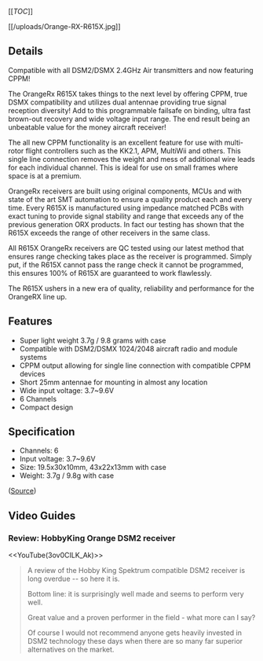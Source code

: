 [[_TOC_]]

[[/uploads/Orange-RX-R615X.jpg]]

## Details

Compatible with all DSM2/DSMX 2.4GHz Air transmitters and now featuring CPPM!

The OrangeRx R615X takes things to the next level by offering CPPM, true DSMX compatibility and utilizes dual antennae providing true signal reception diversity! Add to this programmable failsafe on binding, ultra fast brown-out recovery and wide voltage input range. The end result being an unbeatable value for the money aircraft receiver!

The all new CPPM functionality is an excellent feature for use with multi-rotor flight controllers such as the KK2.1, APM, MultiWii and others. This single line connection removes the weight and mess of additional wire leads for each individual channel. This is ideal for use on small frames where space is at a premium. 

OrangeRx receivers are built using original components, MCUs and with state of the art SMT automation to ensure a quality product each and every time. Every R615X is manufactured using impedance matched PCBs with exact tuning to provide signal stability and range that exceeds any of the previous generation ORX products. In fact our testing has shown that the R615X exceeds the range of other receivers in the same class. 

All R615X OrangeRx receivers are QC tested using our latest method that ensures range checking takes place as the receiver is programmed. Simply put, if the R615X cannot pass the range check it cannot be programmed, this ensures 100% of R615X are guaranteed to work flawlessly.

The R615X ushers in a new era of quality, reliability and performance for the OrangeRX line up.

## Features

* Super light weight 3.7g / 9.8 grams with case
* Compatible with DSM2/DSMX 1024/2048 aircraft radio and module systems
* CPPM output allowing for single line connection with compatible CPPM devices
* Short 25mm antennae for mounting in almost any location
* Wide input voltage: 3.7~9.6V
* 6 Channels
* Compact design

## Specification

* Channels: 6
* Input voltage: 3.7~9.6V
* Size: 19.5x30x10mm, 43x22x13mm with case
* Weight: 3.7g / 9.8g with case 

([Source](http://www.hobbyking.com/hobbyking/store/__46632__OrangeRx_R615X_Spektrum_JR_DSM2_DSMX_Compatible_6Ch_2_4GHz_Receiver_w_CPPM.html))

## Video Guides

### Review: HobbyKing Orange DSM2 receiver

<<YouTube(3ov0CILK_Ak)>>

> A review of the Hobby King Spektrum compatible DSM2 receiver is long overdue -- so here it is.
>
> Bottom line: it is surprisingly well made and seems to perform very well.
>
> Great value and a proven performer in the field - what more can I say?
>
> Of course I would not recommend anyone gets heavily invested in DSM2 technology these days when there are so many far superior alternatives on the market.